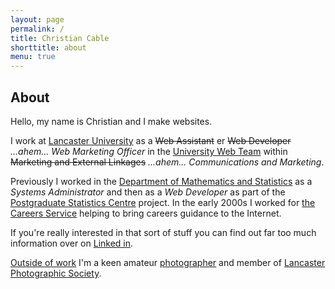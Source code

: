 ```yaml
---
layout: page
permalink: /
title: Christian Cable
shorttitle: about
menu: true
---
```

## About

Hello, my name is Christian and I make websites.

I work at [Lancaster University][lancaster-university] as a <s>Web Assistant</s> er <s>Web Developer</s> _...ahem..._ _Web Marketing Officer_ in the [University Web Team][web-team] within <s>Marketing and External Linkages</s> _...ahem..._ *Communications and Marketing*.

Previously I worked in the [Department of Mathematics and Statistics][maths] as a _Systems Administrator_ and then as a _Web Developer_ as part of the [Postgraduate Statistics Centre][psc] project. In the early 2000s I worked for [the Careers Service][careers] helping to bring careers guidance to the Internet. 

If you're really interested in that sort of stuff you can find out far too much information over on [Linked in][linked-in].

[Outside of work](play) I'm a keen amateur [photographer][photoblog] and member of [Lancaster Photographic Society][lps].


[lancaster-university]: http://www.lancaster.ac.uk
[web-team]: http://www.lancaster.ac.uk/current-staff/communications-and-marketing/web-team/
[maths]: http://www.maths.lancs.ac.uk
[psc]: http://www.maths.lancs.ac.uk/psc
[careers]: http://careers.lancs.ac.uk
[photoblog]: http://www.christiancable.co.uk
[lps]: http://www.lancasterphotographicsociety.org.uk
[linked-in]: http://uk.linkedin.com/in/christiancable/